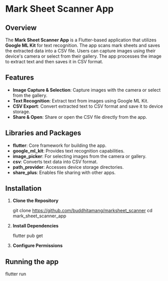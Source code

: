 # **Mark Sheet Scanner App**

## **Overview**

The **Mark Sheet Scanner App** is a Flutter-based application that utilizes **Google ML Kit** for text recognition. The app scans mark sheets and saves the extracted data into a CSV file. Users can capture images using their device's camera or select from their gallery. The app processes the image to extract text and then saves it in CSV format.

## **Features**

- **Image Capture & Selection**: Capture images with the camera or select from the gallery.
- **Text Recognition**: Extract text from images using Google ML Kit.
- **CSV Export**: Convert extracted text to CSV format and save it to device storage.
- **Share & Open**: Share or open the CSV file directly from the app.

## **Libraries and Packages**

- **flutter**: Core framework for building the app.
- **google_ml_kit**: Provides text recognition capabilities.
- **image_picker**: For selecting images from the camera or gallery.
- **csv**: Converts text data into CSV format.
- **path_provider**: Accesses device storage directories.
- **share_plus**: Enables file sharing with other apps.

## **Installation**

1. **Clone the Repository**

   git clone https://github.com/buddhitamang/marksheet_scanner
   cd mark_sheet_scanner_app

2. **Install Dependencies**

   flutter pub get

3.  **Configure Permissions**
    
    <uses-permission android:name="android.permission.CAMERA"/>
    <uses-permission android:name="android.permission.READ_EXTERNAL_STORAGE"/>
    <uses-permission android:name="android.permission.WRITE_EXTERNAL_STORAGE"/>

## **Running the app**

   flutter run
